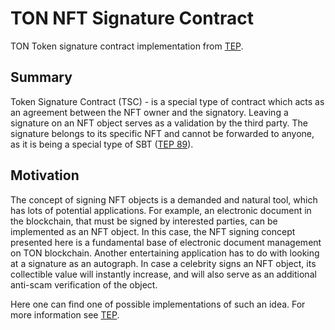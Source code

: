 # TON NFT Signature Contract

TON Token signature contract implementation from [TEP](https://github.com/ton-era/TEPs/blob/master/text/0090-tsc-standard.md).

## Summary

Token Signature Contract (TSC) - is a special type of contract which acts as an agreement between the NFT owner and the  signatory. Leaving a signature on an NFT object serves as a validation by the third party. The signature belongs to its specific NFT and cannot be forwarded to anyone, as it is being a special type of SBT ([TEP 89](https://github.com/ton-blockchain/TEPs/blob/master/text/0085-sbt-standard.md)).

## Motivation

The concept of signing NFT objects is a demanded and natural tool, which has lots of potential applications. For example, an electronic document in the blockchain, that must be signed by interested parties, can be implemented as an NFT object. In this case, the NFT signing concept presented here is a fundamental base of electronic document management on TON blockchain. Another entertaining application has to do with looking at a signature as an autograph. In case a celebrity signs an NFT object, its collectible value will instantly increase, and will also serve as an additional anti-scam verification of the object.

Here one can find one of possible implementations of such an idea. For more information see [TEP](https://github.com/ton-era/TEPs/blob/master/text/0090-tsc-standard.md).
